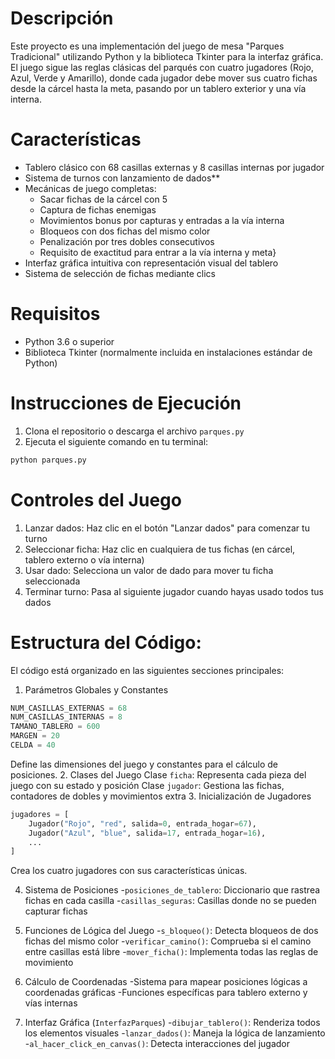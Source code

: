 # Descripción
Este proyecto es una implementación del juego de mesa "Parques Tradicional" utilizando Python y la biblioteca Tkinter para la interfaz gráfica. El juego sigue las reglas clásicas del parqués con cuatro jugadores (Rojo, Azul, Verde y Amarillo), donde cada jugador debe mover sus cuatro fichas desde la cárcel hasta la meta, pasando por un tablero exterior y una vía interna.
# Características
- Tablero clásico con 68 casillas externas y 8 casillas internas por jugador
- Sistema de turnos con lanzamiento de dados**
- Mecánicas de juego completas:
    * Sacar fichas de la cárcel con 5
    * Captura de fichas enemigas
    * Movimientos bonus por capturas y entradas a la vía interna
    * Bloqueos con dos fichas del mismo color
    * Penalización por tres dobles consecutivos
    * Requisito de exactitud para entrar a la vía interna y meta}
- Interfaz gráfica intuitiva con representación visual del tablero
- Sistema de selección de fichas mediante clics
# Requisitos
- Python 3.6 o superior
- Biblioteca Tkinter (normalmente incluida en instalaciones estándar de Python)
# Instrucciones de Ejecución
1. Clona el repositorio o descarga el archivo ```parques.py```
2. Ejecuta el siguiente comando en tu terminal:
````python
python parques.py
````
# Controles del Juego
1. Lanzar dados: Haz clic en el botón "Lanzar dados" para comenzar tu turno
2. Seleccionar ficha: Haz clic en cualquiera de tus fichas (en cárcel, tablero externo o vía interna)
3. Usar dado: Selecciona un valor de dado para mover tu ficha seleccionada
4. Terminar turno: Pasa al siguiente jugador cuando hayas usado todos tus dados
# Estructura del Código:
El código está organizado en las siguientes secciones principales:
   1. Parámetros Globales y Constantes
````python
NUM_CASILLAS_EXTERNAS = 68
NUM_CASILLAS_INTERNAS = 8
TAMANO_TABLERO = 600
MARGEN = 20
CELDA = 40
````
Define las dimensiones del juego y constantes para el cálculo de posiciones.
   2. Clases del Juego
      Clase ```ficha```: Representa cada pieza del juego con su estado y posición
      Clase ```jugador```: Gestiona las fichas, contadores de dobles y movimientos extra
   3. Inicialización de Jugadores
````python
jugadores = [
    Jugador("Rojo", "red", salida=0, entrada_hogar=67),
    Jugador("Azul", "blue", salida=17, entrada_hogar=16),
    ...
]
````
Crea los cuatro jugadores con sus características únicas.
   
   4. Sistema de Posiciones
      -```posiciones_de_tablero```: Diccionario que rastrea fichas en cada casilla
      -```casillas_seguras```: Casillas donde no se pueden capturar fichas
   
   5. Funciones de Lógica del Juego
      -```s_bloqueo()```: Detecta bloqueos de dos fichas del mismo color
      -```verificar_camino()```: Comprueba si el camino entre casillas está libre
      -```mover_ficha()```: Implementa todas las reglas de movimiento
   
   6. Cálculo de Coordenadas
      -Sistema para mapear posiciones lógicas a coordenadas gráficas
      -Funciones específicas para tablero externo y vías internas
   
   7. Interfaz Gráfica (```InterfazParques```)
      -```dibujar_tablero()```: Renderiza todos los elementos visuales
      -```lanzar_dados()```: Maneja la lógica de lanzamiento
      -```al_hacer_click_en_canvas()```: Detecta interacciones del jugador
